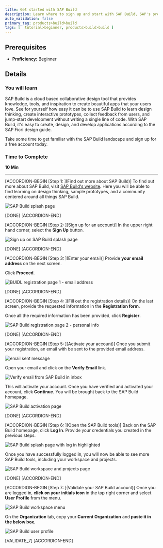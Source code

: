 ```yaml
---
title: Get started with SAP Build
description: Learn where to sign up and start with SAP Build, SAP's prototyping tool.
auto_validation: false
primary_tag: products>build>build
tags: [  tutorial>beginner, products>build>build ]
---
```


## Prerequisites  
 - **Proficiency:** Beginner


## Details
### You will learn  
SAP Build is a cloud based collaborative design tool that provides knowledge, tools, and inspiration to create beautiful apps that your users love. See for yourself how easy it can be to use SAP Build to learn design thinking, create interactive prototypes, collect feedback from users, and jump-start development without writing a single line of code. With SAP Build, it's easy to create, design, and develop applications according to the SAP Fiori design guide.

Take some time to get familiar with the SAP Build landscape and sign up for a free account today.

### Time to Complete
**10 Min**

---

[ACCORDION-BEGIN [Step 1: ](Find out more about SAP Build)]
To find out more about SAP Build, visit [SAP Build's website](https://www.build.me/splashapp/). Here you will be able to find learning on design thinking, sample prototypes, and a community centered around all things SAP Build.

![SAP Build splash page](1.png)

[DONE]
[ACCORDION-END]

[ACCORDION-BEGIN [Step 2: ](Sign up for an account)]
In the upper right hand corner, select the **Sign Up** button.

![Sign up on SAP Build splash page](2.png)

[DONE]
[ACCORDION-END]


[ACCORDION-BEGIN [Step 3: ](Enter your email)]
Provide **your email address** on the next screen.

Click **Proceed**.

![BUIDL registration page 1 - email address](3.png)

[DONE]
[ACCORDION-END]

[ACCORDION-BEGIN [Step 4: ](Fill out the registration details)]
On the last screen, provide the requested information in the **Registration form**.

Once all the required information has been provided, click **Register**.

![SAP Build registration page 2 - personal info](4.png)

[DONE]
[ACCORDION-END]

[ACCORDION-BEGIN [Step 5: ](Activate your account)]
Once you submit your registration, an email with be sent to the provided email address.

![email sent message](5.png)

Open your email and click on the **Verify Email** link.

![Verify email from SAP Build in inbox](6.png)

This will activate your account. Once you have verified and activated your account, click **Continue**. You will be brought back to the SAP Build homepage.

![SAP Build activation page](7.png)

[DONE]
[ACCORDION-END]


[ACCORDION-BEGIN [Step 6: ](Open the SAP Build tools)]
Back on the SAP Build homepage, click **Log In**. Provide your credentials you created in the previous steps.

![SAP Build splash page with log in highlighted](8.png)

Once you have successfully logged in, you will now be able to see more SAP Build tools, including your workspace and projects.

![SAP Build workspace and projects page](9.png)

[DONE]
[ACCORDION-END]

[ACCORDION-BEGIN [Step 7: ](Validate your SAP Build account)]
Once you are logged in, **click on your initials icon** in the top right corner and select **User Profile** from the menu.

![SAP Build workspace menu](10.png)

On the **Organization** tab, copy your **Current Organization** and **paste it in the below box**.

![SAP Build user profile](11.png)

[VALIDATE_7]
[ACCORDION-END]
